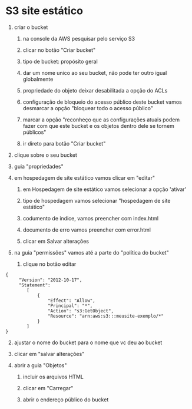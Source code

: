 # S3 site estático

1. criar o bucket
   
   1. na console da AWS pesquisar pelo serviço S3
   
   2. clicar no botão "Criar bucket"
   
   3. tipo de bucket: propósito geral
   
   4. dar um nome unico ao seu bucket, não pode ter outro igual globalmente
   
   5. propriedade do objeto deixar desabilitada a opção do ACLs
   
   6. configuração de bloqueio do acesso público deste bucket vamos desmarcar a opção "bloquear todo o acesso público"
   
   7. marcar a opção "reconheço que as configurações atuais podem fazer com que este bucket e os objetos dentro dele se tornem públicos"
   
   8. ir direto para botão "Criar bucket"

2. clique sobre o seu bucket

3. guia "propriedades"

4. em hospedagem de site estático vamos clicar em "editar"
   
   1. em Hospedagem de site estático vamos selecionar a opção 'ativar'
   
   2. tipo de hospedagem vamos selecionar "hospedagem de site estático"
   
   3. codumento de indice, vamos preencher com index.html
   
   4. documento de erro vamos preencher com error.html
   
   5. clicar em Salvar alterações

5. na guia "permissões" vamos até a parte do "política do bucket"
   
   1. clique no botão editar



```
{
     "Version": "2012-10-17", 
     "Statement": 
        [ 
            { 
                "Effect": "Allow", 
                "Principal": "*", 
                "Action": "s3:GetObject", 
                "Resource": "arn:aws:s3:::meusite-exemplo/*" 
            } 
        ]
}
```



2. ajustar o nome do bucket para o nome que vc deu ao bucket

3. clicar em "salvar alterações"

6. abrir a guia "Objetos"
   
   1. incluir os arquivos HTML
   
   2. clicar em "Carregar"
   
   3. abrir o endereço público do bucket

